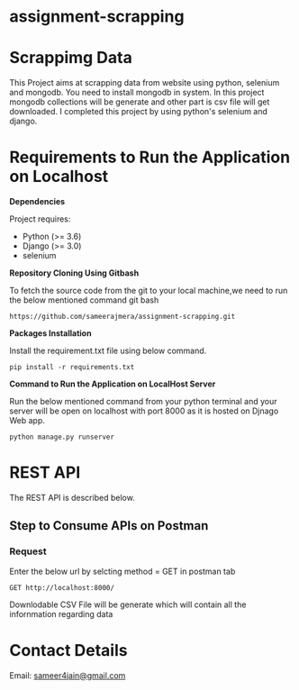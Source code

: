 # assignment-scrapping

# Scrappimg Data
This Project aims at scrapping data from website using python, selenium and mongodb. You need to install mongodb in system. In this project mongodb collections will be generate and other part is csv file will get downloaded. I completed this project by using python's selenium and django.
# Requirements to Run the Application on Localhost
<b> Dependencies </b>

Project requires:

- Python (>= 3.6)
- Django (>= 3.0)
- selenium

<b> Repository Cloning Using Gitbash </b>

To fetch the source code from the git to your local machine,we need to run the below mentioned command git bash


```
https://github.com/sameerajmera/assignment-scrapping.git
```

<b> Packages Installation </b>

Install the requirement.txt file using below command.
```
pip install -r requirements.txt
```

<b> Command to Run the Application on LocalHost Server </b>

Run the below mentioned command from your python terminal and your server will be open on localhost with port 8000 as it is hosted on Djnago Web app.

```
python manage.py runserver
```

# REST API

The REST API is described below.

## Step to Consume APIs on Postman

### Request
Enter the below url by selcting method = GET in postman tab
```
GET http://localhost:8000/
```
Downlodable CSV File will be generate which will contain all the infornmation regarding data

# Contact Details

Email: sameer4jain@gmail.com
